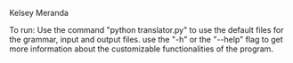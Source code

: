 Kelsey Meranda

To run: Use the command "python translator.py" to use the default files for the grammar, input and output files. use the "-h" or the "--help" flag to get more information about the customizable functionalities of the program.
